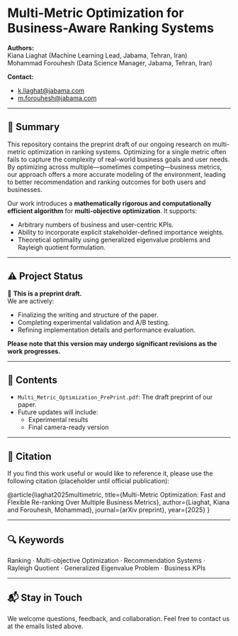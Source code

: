 # Multi-Metric Optimization for Business-Aware Ranking Systems

**Authors:**  
Kiana Liaghat (Machine Learning Lead, Jabama, Tehran, Iran)  
Mohammad Forouhesh (Data Science Manager, Jabama, Tehran, Iran)

**Contact:**  
- k.liaghat@jabama.com  
- m.forouhesh@jabama.com

---

## 📝 Summary

This repository contains the preprint draft of our ongoing research on multi-metric optimization in ranking systems. Optimizing for a single metric often fails to capture the complexity of real-world business goals and user needs. By optimizing across multiple—sometimes competing—business metrics, our approach offers a more accurate modeling of the environment, leading to better recommendation and ranking outcomes for both users and businesses.

Our work introduces a **mathematically rigorous and computationally efficient algorithm** for **multi-objective optimization**. It supports:
- Arbitrary numbers of business and user-centric KPIs.
- Ability to incorporate explicit stakeholder-defined importance weights.
- Theoretical optimality using generalized eigenvalue problems and Rayleigh quotient formulation.

---

## ⚠️ Project Status

🚧 **This is a preprint draft.**  
We are actively:
- Finalizing the writing and structure of the paper.
- Completing experimental validation and A/B testing.
- Refining implementation details and performance evaluation.

**Please note that this version may undergo significant revisions as the work progresses.**

---

## 📄 Contents

- `Multi_Metric_Optimization_PrePrint.pdf`: The draft preprint of our paper.  
- Future updates will include:
  - Experimental results  
  - Final camera-ready version  

---

## 📣 Citation

If you find this work useful or would like to reference it, please use the following citation (placeholder until official publication):

@article{liaghat2025multimetric,
title={Multi-Metric Optimization: Fast and Flexible Re-ranking Over Multiple Business Metrics},
author={Liaghat, Kiana and Forouhesh, Mohammad},
journal={arXiv preprint},
year={2025}
}


---

## 🔍 Keywords

Ranking · Multi-objective Optimization · Recommendation Systems · Rayleigh Quotient · Generalized Eigenvalue Problem · Business KPIs

---

## 📬 Stay in Touch

We welcome questions, feedback, and collaboration. Feel free to contact us at the emails listed above.


